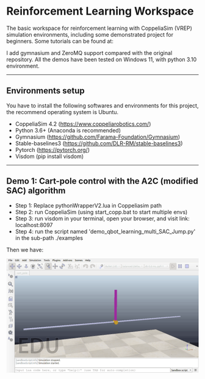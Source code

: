 # Reinforcement Learning Workspace

The basic workspace for reinforcement learning with CoppeliaSim (VREP) simulation environments, including some demonstrated project for beginners.
Some tutorials can be found at:

I add gymnasium and ZeroMQ support compared with the original repository. All the demos have been tested on Windows 11, with python 3.10 environment.


---
## Environments setup

You have to install the following softwares and environments for this project, the recommend operating system is Ubuntu.
- CoppeliaSim 4.2 (https://www.coppeliarobotics.com/)
- Python 3.6+ (Anaconda is recommended)
- Gymnasium (https://github.com/Farama-Foundation/Gymnasium)
- Stable-baselines3 (https://github.com/DLR-RM/stable-baselines3)
- Pytorch (https://pytorch.org/)
- Visdom (pip install visdom)


---
## Demo 1: Cart-pole control with the A2C (modified SAC) algorithm

- Step 1: Replace pythonWrapperV2.lua in Coppeliasim path
- Step 2: run CoppeliaSim (using start_copp.bat to start multiple envs)
- Step 3: run visdom in your terminal, open your browser, and visit link: localhost:8097
- Step 4: run the script named 'demo_qbot_learning_multi_SAC_Jump.py' in the sub-path ./examples

Then we have:

![](pic/cart_pole_demo_1.gif)

